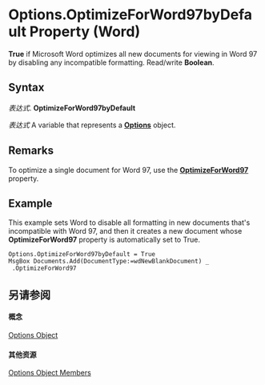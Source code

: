 
# Options.OptimizeForWord97byDefault Property (Word)

 **True** if Microsoft Word optimizes all new documents for viewing in Word 97 by disabling any incompatible formatting. Read/write **Boolean**.


## Syntax

 _表达式_. **OptimizeForWord97byDefault**

 _表达式_ A variable that represents a **[Options](873b7b99-3fe1-fd89-9ece-a9355cb827dc.md)** object.


## Remarks

To optimize a single document for Word 97, use the  **[OptimizeForWord97](9db75633-508c-eddb-1ee9-5c8a2e9969b2.md)** property.


## Example

This example sets Word to disable all formatting in new documents that's incompatible with Word 97, and then it creates a new document whose  **OptimizeForWord97** property is automatically set to True.


```
Options.OptimizeForWord97byDefault = True 
MsgBox Documents.Add(DocumentType:=wdNewBlankDocument) _ 
 .OptimizeForWord97
```


## 另请参阅


#### 概念


[Options Object](873b7b99-3fe1-fd89-9ece-a9355cb827dc.md)
#### 其他资源


[Options Object Members](http://msdn.microsoft.com/library/76cd9dfe-6bbb-4c3d-0bfc-79a62bedd15e%28Office.15%29.aspx)